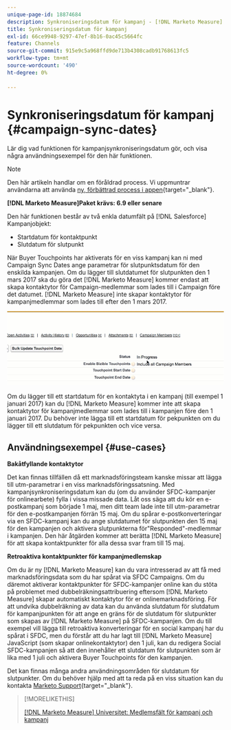 ```yaml
---
unique-page-id: 18874684
description: Synkroniseringsdatum för kampanj - [!DNL Marketo Measure]
title: Synkroniseringsdatum för kampanj
exl-id: 66ce9948-9297-47ef-8b16-0ac45c5664fc
feature: Channels
source-git-commit: 915e9c5a968ffd9de713b4308cadb91768613fc5
workflow-type: tm+mt
source-wordcount: '490'
ht-degree: 0%

---
```


# Synkroniseringsdatum för kampanj {#campaign-sync-dates}

Lär dig vad funktionen för kampanjsynkroniseringsdatum gör, och visa några användningsexempel för den här funktionen.

>[!NOTE]
>
>Den här artikeln handlar om en föråldrad process. Vi uppmuntrar användarna att använda [ny, förbättrad process i appen](/help/channel-tracking-and-setup/offline-channels/custom-campaign-sync.md){target="_blank"}.

**[!DNL Marketo Measure]Paket krävs: 6.9 eller senare**

Den här funktionen består av två enkla datumfält på [!DNL Salesforce] Kampanjobjekt:

* Startdatum för kontaktpunkt
* Slutdatum för slutpunkt

När Buyer Touchpoints har aktiverats för en viss kampanj kan ni med Campaign Sync Dates ange parametrar för slutpunktsdatum för den enskilda kampanjen. Om du lägger till slutdatumet för slutpunkten den 1 mars 2017 ska du göra det [!DNL Marketo Measure] kommer endast att skapa kontaktytor för Campaign-medlemmar som lades till i Campaign före det datumet. [!DNL Marketo Measure] inte skapar kontaktytor för kampanjmedlemmar som lades till efter den 1 mars 2017.

![](assets/1.gif)

Om du lägger till ett startdatum för en kontaktyta i en kampanj (till exempel 1 januari 2017) kan du [!DNL Marketo Measure] kommer inte att skapa kontaktytor för kampanjmedlemmar som lades till i kampanjen före den 1 januari 2017. Du behöver inte lägga till ett startdatum för pekpunkten om du lägger till ett slutdatum för pekpunkten och vice versa.

## Användningsexempel {#use-cases}

**Bakåtfyllande kontaktytor**

Det kan finnas tillfällen då ett marknadsföringsteam kanske missar att lägga till utm-parametrar i en viss marknadsföringssatsning. Med kampanjsynkroniseringsdatum kan du (om du använder SFDC-kampanjer för onlinearbete) fylla i vissa missade data. Låt oss säga att du kör en e-postkampanj som började 1 maj, men ditt team lade inte till utm-parametrar för den e-postkampanjen förrän 15 maj. Om du spårar e-postkonverteringar via en SFDC-kampanj kan du ange slutdatumet för slutpunkten den 15 maj för den kampanjen och aktivera slutpunkterna för&quot;Responded&quot;-medlemmar i kampanjen. Den här åtgärden kommer att berätta [!DNL Marketo Measure] för att skapa kontaktpunkter för alla dessa svar fram till 15 maj.

**Retroaktiva kontaktpunkter för kampanjmedlemskap**

Om du är ny [!DNL Marketo Measure] kan du vara intresserad av att få med marknadsföringsdata som du har spårat via SFDC Campaigns. Om du däremot aktiverar kontaktpunkter för SFDC-kampanjer online kan du stöta på problemet med dubbelräkningsattribuering eftersom [!DNL Marketo Measure] skapar automatiskt kontaktytor för er onlinemarknadsföring. För att undvika dubbelräkning av data kan du använda slutdatum för slutdatum för kampanjpunkten för att ange en gräns för de slutdatum för slutpunkter som skapas av [!DNL Marketo Measure] på SFDC-kampanjen. Om du till exempel vill lägga till retroaktiva konverteringar för en social kampanj har du spårat i SFDC, men du förstår att du har lagt till [!DNL Marketo Measure] JavaScript (som skapar onlinekontaktytor) den 1 juli, kan du redigera Social SFDC-kampanjen så att den innehåller ett slutdatum för slutpunkten som är lika med 1 juli och aktivera Buyer Touchpoints för den kampanjen.

Det kan finnas många andra användningsområden för slutdatum för slutpunkter. Om du behöver hjälp med att ta reda på en viss situation kan du kontakta [Marketo Support](https://nation.marketo.com/t5/support/ct-p/Support){target="_blank"}.

>[!MORELIKETHIS]
>
>[[!DNL Marketo Measure] Universitet: Medlemsfält för kampanj och kampanj](https://learn.bizible.com/2-bizible-customization/137720https://universityonline.marketo.com/courses/bizible-fundamentals-channel-management/#/page/5c63007334d9f0367662b758)
